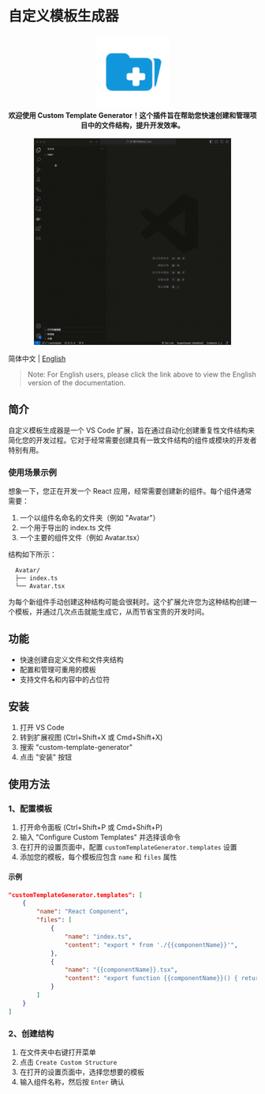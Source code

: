 # 自定义模板生成器

<div align="center">
    <img src="https://github.com/yuhang1995/custom-template-generator/raw/HEAD/assets/logo.png" alt="Logo" width="150" />
</div>

<div align="center">
    <strong>欢迎使用 Custom Template Generator！这个插件旨在帮助您快速创建和管理项目中的文件结构，提升开发效率。</strong>
</div>

<br>

<div align="center">
    <img src="https://github.com/yuhang1995/custom-template-generator/raw/HEAD/assets/demo.gif" alt="演示" width="400" />
</div>

简体中文 | [English](README.md)

> Note: For English users, please click the link above to view the English version of the documentation.

## 简介

自定义模板生成器是一个 VS Code 扩展，旨在通过自动化创建重复性文件结构来简化您的开发过程。它对于经常需要创建具有一致文件结构的组件或模块的开发者特别有用。

### 使用场景示例

想象一下，您正在开发一个 React 应用，经常需要创建新的组件。每个组件通常需要：

1. 一个以组件名命名的文件夹（例如 "Avatar"）
2. 一个用于导出的 index.ts 文件
3. 一个主要的组件文件（例如 Avatar.tsx）

结构如下所示：

```
  Avatar/
  ├── index.ts
  └── Avatar.tsx
```

为每个新组件手动创建这种结构可能会很耗时。这个扩展允许您为这种结构创建一个模板，并通过几次点击就能生成它，从而节省宝贵的开发时间。

## 功能

-   快速创建自定义文件和文件夹结构
-   配置和管理可重用的模板
-   支持文件名和内容中的占位符

## 安装

1. 打开 VS Code
2. 转到扩展视图 (Ctrl+Shift+X 或 Cmd+Shift+X)
3. 搜索 "custom-template-generator"
4. 点击 "安装" 按钮

## 使用方法

### 1、配置模板

1. 打开命令面板 (Ctrl+Shift+P 或 Cmd+Shift+P)
2. 输入 "Configure Custom Templates" 并选择该命令
3. 在打开的设置页面中，配置 `customTemplateGenerator.templates` 设置
4. 添加您的模板，每个模板应包含 `name` 和 `files` 属性

#### 示例

```json
"customTemplateGenerator.templates": [
    {
        "name": "React Component",
        "files": [
            {
                "name": "index.ts",
                "content": "export * from './{{componentName}}'",
            },
            {
                "name": "{{componentName}}.tsx",
                "content": "export function {{componentName}}() { return <div /> }"
            }
        ]
    }
]
```

### 2、创建结构

1. 在文件夹中右键打开菜单
2. 点击 `Create Custom Structure`
3. 在打开的设置页面中，选择您想要的模板
4. 输入组件名称，然后按 `Enter` 确认
